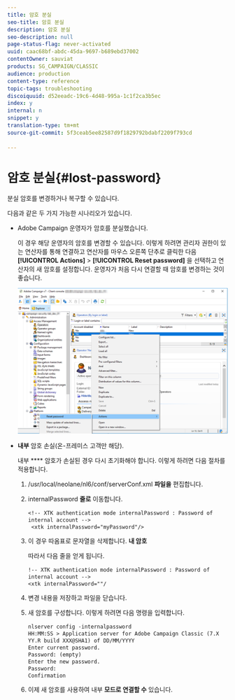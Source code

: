 ```yaml
---
title: 암호 분실
seo-title: 암호 분실
description: 암호 분실
seo-description: null
page-status-flag: never-activated
uuid: caac68bf-abdc-45da-9697-b689ebd37002
contentOwner: sauviat
products: SG_CAMPAIGN/CLASSIC
audience: production
content-type: reference
topic-tags: troubleshooting
discoiquuid: d52eeadc-19c6-4d48-995a-1c1f2ca3b5ec
index: y
internal: n
snippet: y
translation-type: tm+mt
source-git-commit: 5f3ceab5ee82587d9f1829792bdabf2209f793cd

---
```



# 암호 분실{#lost-password}

분실 암호를 변경하거나 복구할 수 있습니다.

다음과 같은 두 가지 가능한 시나리오가 있습니다.

* Adobe Campaign 운영자가 암호를 분실했습니다.

   이 경우 해당 운영자의 암호를 변경할 수 있습니다. 이렇게 하려면 관리자 권한이 있는 연산자를 통해 연결하고 연산자를 마우스 오른쪽 단추로 클릭한 다음 **[!UICONTROL Actions]** > **[!UICONTROL Reset password]** 을 선택하고 연산자의 새 암호를 설정합니다. 운영자가 처음 다시 연결할 때 암호를 변경하는 것이 좋습니다.

   ![](assets/operator-passwd.png)

* **내부** 암호 손실(온-프레미스 고객만 해당).

   내부 **** 암호가 손실된 경우 다시 초기화해야 합니다. 이렇게 하려면 다음 절차를 적용합니다.

   1. /usr/local/neolane/nl6/conf/serverConf.xml **파일을** 편집합니다.
   1. internalPassword **줄로** 이동합니다.

      ```
      <!-- XTK authentication mode internalPassword : Password of internal account -->
       <xtk internalPassword="myPassword"/>
      ```

   1. 이 경우 따옴표로 문자열을 삭제합니다. **내 암호**

      따라서 다음 줄을 얻게 됩니다.

      ```
      !-- XTK authentication mode internalPassword : Password of internal account -->
      <xtk internalPassword=""/
      ```

   1. 변경 내용을 저장하고 파일을 닫습니다.
   1. 새 암호를 구성합니다. 이렇게 하려면 다음 명령을 입력합니다.

      ```
      nlserver config -internalpassword
      HH:MM:SS > Application server for Adobe Campaign Classic (7.X YY.R build XXX@SHA1) of DD/MM/YYYY
      Enter current password.
      Password: (empty)
      Enter the new password.
      Password: 
      Confirmation 
      ```

   1. 이제 새 암호를 사용하여 내부 **모드로 연결할 수** 있습니다.

